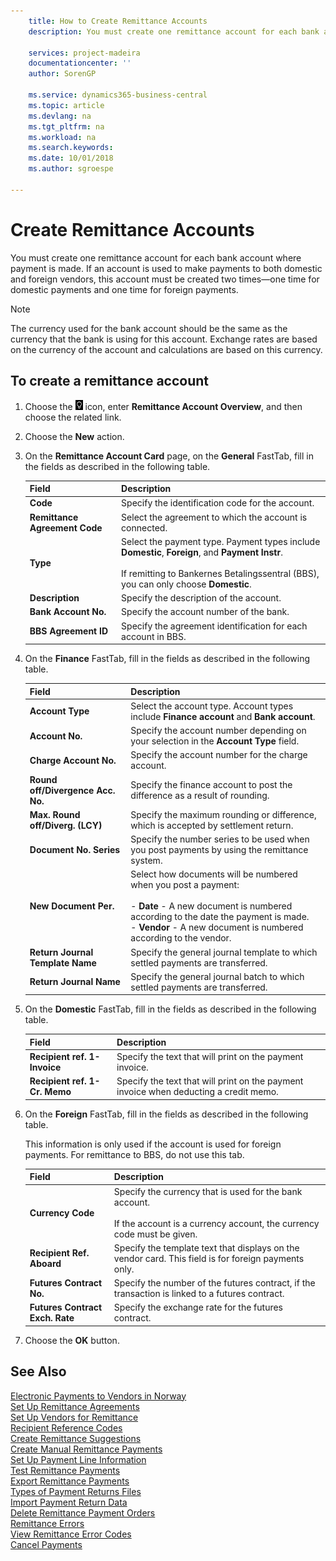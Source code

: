 ```yaml
---
    title: How to Create Remittance Accounts
    description: You must create one remittance account for each bank account where payment is made.

    services: project-madeira 
    documentationcenter: ''
    author: SorenGP

    ms.service: dynamics365-business-central
    ms.topic: article
    ms.devlang: na
    ms.tgt_pltfrm: na
    ms.workload: na
    ms.search.keywords:
    ms.date: 10/01/2018
    ms.author: sgroespe

---
```

# Create Remittance Accounts
You must create one remittance account for each bank account where payment is made. If an account is used to make payments to both domestic and foreign vendors, this account must be created two times—one time for domestic payments and one time for foreign payments.  

> [!NOTE]  
>  The currency used for the bank account should be the same as the currency that the bank is using for this account. Exchange rates are based on the currency of the account and calculations are based on this currency.  

## To create a remittance account  

1.  Choose the ![Search for Page or Report](../../media/ui-search/search_small.png "Search for Page or Report icon") icon, enter **Remittance Account Overview**, and then choose the related link.  
2.  Choose the **New** action.  
3.  On the **Remittance Account Card** page, on the **General** FastTab, fill in the fields as described in the following table.  

    |Field|Description|  
    |---------------------------------|---------------------------------------|  
    |**Code**|Specify the identification code for the account.|  
    |**Remittance Agreement Code**|Select the agreement to which the account is connected.|  
    |**Type**|Select the payment type. Payment types include **Domestic**, **Foreign**, and **Payment Instr**.<br /><br /> If remitting to Bankernes Betalingssentral (BBS), you can only choose **Domestic**.|  
    |**Description**|Specify the description of the account.|  
    |**Bank Account No.**|Specify the account number of the bank.|  
    |**BBS Agreement ID**|Specify the agreement identification for each account in BBS.|  

4.  On the **Finance** FastTab, fill in the fields as described in the following table.  

    |Field|Description|  
    |---------------------------------|---------------------------------------|  
    |**Account Type**|Select the account type. Account types include **Finance account** and **Bank account**.|  
    |**Account No.**|Specify the account number depending on your selection in the **Account Type** field.|  
    |**Charge Account No.**|Specify the account number for the charge account.|  
    |**Round off/Divergence Acc. No.**|Specify the finance account to post the difference as a result of rounding.|  
    |**Max. Round off/Diverg. (LCY)**|Specify the maximum rounding or difference, which is accepted by settlement return.|  
    |**Document No. Series**|Specify the number series to be used when you post payments by using the remittance system.|  
    |**New Document Per.**|Select how documents will be numbered when you post a payment:<br /><br /> -   **Date** - A new document is numbered according to the date the payment is made.<br />-   **Vendor** - A new document is numbered according to the vendor.|  
    |**Return Journal Template Name**|Specify the general journal template to which settled payments are transferred.|  
    |**Return Journal Name**|Specify the general journal batch to which settled payments are transferred.|  

5.  On the **Domestic** FastTab, fill in the fields as described in the following table.  

    |Field|Description|  
    |---------------------------------|---------------------------------------|  
    |**Recipient ref. 1- Invoice**|Specify the text that will print on the payment invoice.|  
    |**Recipient ref. 1- Cr. Memo**|Specify the text that will print on the payment invoice when deducting a credit memo.|  

6.  On the **Foreign** FastTab, fill in the fields as described in the following table.  

    This information is only used if the account is used for foreign payments. For remittance to BBS, do not use this tab.  

    |Field|Description|  
    |---------------------------------|---------------------------------------|  
    |**Currency Code**|Specify the currency that is used for the bank account.<br /><br /> If the account is a currency account, the currency code must be given.|  
    |**Recipient Ref. Aboard**|Specify the template text that displays on the vendor card. This field is for foreign payments only.|  
    |**Futures Contract No.**|Specify the number of the futures contract, if the transaction is linked to a futures contract.|  
    |**Futures Contract Exch. Rate**|Specify the exchange rate for the futures contract.|  

7.  Choose the **OK** button.  

## See Also  
 [Electronic Payments to Vendors in Norway](electronic-payments-to-vendors-in-norway.md)   
 [Set Up Remittance Agreements](how-to-set-up-remittance-agreements.md)   
 [Set Up Vendors for Remittance](how-to-set-up-vendors-for-remittance.md)   
 [Recipient Reference Codes](recipient-reference-codes.md)   
 [Create Remittance Suggestions](how-to-create-remittance-suggestions.md)   
 [Create Manual Remittance Payments](how-to-create-manual-remittance-payments.md)   
 [Set Up Payment Line Information](how-to-set-up-payment-line-information.md)   
 [Test Remittance Payments](how-to-test-remittance-payments.md)   
 [Export Remittance Payments](how-to-export-remittance-payments.md)   
 [Types of Payment Returns Files](types-of-payment-returns-files.md)   
 [Import Payment Return Data](how-to-import-payment-return-data.md)   
 [Delete Remittance Payment Orders](how-to-delete-remittance-payment-orders.md)   
 [Remittance Errors](remittance-errors.md)   
 [View Remittance Error Codes](how-to-view-remittance-error-codes.md)   
 [Cancel Payments](how-to-cancel-payments.md)
